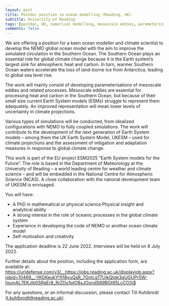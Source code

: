 ```yaml
---
layout: post
title: Postdoc position in ocean modelling (Reading, UK)
subtitle: University of Reading
tags: [postdoc, UK, numerical modelling, mesoscale eddies, parameterization]
comments: false
---
```

We are offering a position for a keen ocean modeller and climate
scientist to develop the NEMO global ocean model with the aim to
improve the simulated circulation in the Southern Ocean. The Southern
Ocean plays an essential role for global climate change because it is
the Earth system’s largest sink for atmospheric heat and carbon. In
turn, warmer Southern Ocean waters accelerate the loss of land-borne
ice from Antarctica, leading to global sea level rise.

The work will mainly consist of developing parameterisations of
mesoscale eddies and related processes. Mesoscale eddies are essential
for processing heat and carbon in the Southern Ocean, but because of
their small size current Earth System models (ESMs) struggle to
represent them adequately. An improved representation will mean lower
levels of uncertainty in climate projections.

Various types of simulations will be conducted, from idealized
configurations with NEMO to fully coupled simulations. The work will
contribute to the development of the next generation of Earth System
models – among them the UK Earth System Model, UKESM – used for
climate projections and the assessment of mitigation and adaptation
measures in response to global climate change.

This work is part of the EU project ESM2025 “Earth System models for
the Future”. The role is based in the Department of Meteorology at the
University of Reading – a world leading centre for weather and climate
science – and will be embedded in the National Centre for Atmospheric
Science (NCAS). A close collaboration with the national development
team of UKESM is envisaged.

You will have:
- A PhD in mathematical or physical science
Physical insight and analytical ability
- A strong interest in the role of oceanic processes in the global climate system
- Experience in developing the code of NEMO or another ocean climate model
- Self-motivation and creativity

The application deadline is 22 June 2022.
Interviews will be held on 8 July 2022.

Further details about the position, including the application form,
are available at:
https://urldefense.com/v3/__https://jobs.reading.ac.uk/displayjob.aspx?jobid=10469__;!!KGKeukY!1I18yuQsR_7GmLgT7UjkQtgk3qUGUPr5W-hsonAL7EKJih0SRgEr8_RrZDu1ptO8sJOondS69BGt95LcCO3j$

For any questions, or an informal discussion, please contact Till
Kuhlbrodt (t.kuhlbrodt@reading.ac.uk).
